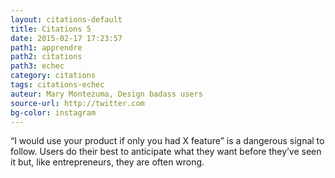 ```yaml
---
layout: citations-default
title: Citations 5
date: 2015-02-17 17:23:57
path1: apprendre
path2: citations
path3: echec
category: citations
tags: citations-echec
auteur: Mary Montezuma, Design badass users
source-url: http://twitter.com
bg-color: instagram 
---
```

“I would use your product if only you had X feature” is a dangerous signal to follow. Users do their best to anticipate what they want before they’ve seen it but, like entrepreneurs, they are often wrong.